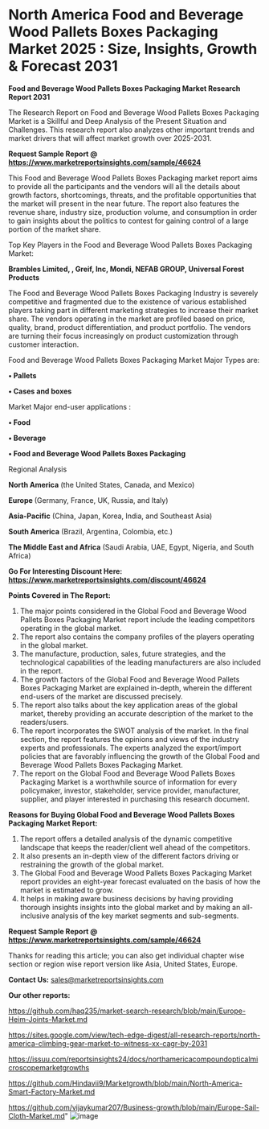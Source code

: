 # North America Food and Beverage Wood Pallets Boxes Packaging Market 2025 : Size, Insights, Growth & Forecast 2031

<strong>Food and Beverage Wood Pallets Boxes Packaging Market Research Report 2031</strong>

The Research Report on Food and Beverage Wood Pallets Boxes Packaging Market is a Skillful and Deep Analysis of the Present Situation and Challenges. This research report also analyzes other important trends and market drivers that will affect market growth over 2025-2031.

<strong>Request Sample Report @ <a href=https://www.marketreportsinsights.com/sample/46624>https://www.marketreportsinsights.com/sample/46624</a></strong>

This Food and Beverage Wood Pallets Boxes Packaging market report aims to provide all the participants and the vendors will all the details about growth factors, shortcomings, threats, and the profitable opportunities that the market will present in the near future. The report also features the revenue share, industry size, production volume, and consumption in order to gain insights about the politics to contest for gaining control of a large portion of the market share.

Top Key Players in the Food and Beverage Wood Pallets Boxes Packaging Market:

<strong>Brambles Limited, , Greif, Inc, Mondi, NEFAB GROUP, Universal Forest Products</strong>

The Food and Beverage Wood Pallets Boxes Packaging Industry is severely competitive and fragmented due to the existence of various established players taking part in different marketing strategies to increase their market share. The vendors operating in the market are profiled based on price, quality, brand, product differentiation, and product portfolio. The vendors are turning their focus increasingly on product customization through customer interaction.

Food and Beverage Wood Pallets Boxes Packaging Market Major Types are:

<strong>•  Pallets

•  Cases and boxes</strong>

Market Major end-user applications :

<strong>•  Food

•  Beverage

•  Food and Beverage Wood Pallets Boxes Packaging</strong>

Regional Analysis

</u><strong><b>North America</b></strong> (the United States, Canada, and Mexico)

<strong><b>Europe </b></strong>(Germany, France, UK, Russia, and Italy)

<strong><b>Asia-Pacific</b></strong> (China, Japan, Korea, India, and Southeast Asia)

<strong><b>South America</b></strong> (Brazil, Argentina, Colombia, etc.)

<strong><b>The Middle East and Africa</b></strong> (Saudi Arabia, UAE, Egypt, Nigeria, and South Africa)

<strong>Go For Interesting Discount Here: <a href=https://www.marketreportsinsights.com/discount/46624>https://www.marketreportsinsights.com/discount/46624</a></strong>

<strong>Points Covered in The Report:</strong>
<ol>
  <li>The major points considered in the Global Food and Beverage Wood Pallets Boxes Packaging Market report include the leading competitors operating in the global market.</li>
  <li>The report also contains the company profiles of the players operating in the global market.</li>
  <li>The manufacture, production, sales, future strategies, and the technological capabilities of the leading manufacturers are also included in the report.</li>
  <li>The growth factors of the Global Food and Beverage Wood Pallets Boxes Packaging Market are explained in-depth, wherein the different end-users of the market are discussed precisely.</li>
  <li>The report also talks about the key application areas of the global market, thereby providing an accurate description of the market to the readers/users.</li>
  <li>The report incorporates the SWOT analysis of the market. In the final section, the report features the opinions and views of the industry experts and professionals. The experts analyzed the export/import policies that are favorably influencing the growth of the Global Food and Beverage Wood Pallets Boxes Packaging Market.</li>
  <li>The report on the Global Food and Beverage Wood Pallets Boxes Packaging Market is a worthwhile source of information for every policymaker, investor, stakeholder, service provider, manufacturer, supplier, and player interested in purchasing this research document.</li>
</ol>
<strong>Reasons for Buying Global Food and Beverage Wood Pallets Boxes Packaging Market Report:</strong>

<ol>
  <li>The report offers a detailed analysis of the dynamic competitive landscape that keeps the reader/client well ahead of the competitors.</li>
  <li>It also presents an in-depth view of the different factors driving or restraining the growth of the global market.</li>
  <li>The Global Food and Beverage Wood Pallets Boxes Packaging Market report provides an eight-year forecast evaluated on the basis of how the market is estimated to grow.</li>
  <li>It helps in making aware business decisions by having providing thorough insights insights into the global market and by making an all-inclusive analysis of the key market segments and sub-segments.</li>
</ol>
<strong>Request Sample Report @ <a href=https://www.marketreportsinsights.com/sample/46624>https://www.marketreportsinsights.com/sample/46624</a></strong>


Thanks for reading this article; you can also get individual chapter wise section or region wise report version like Asia, United States, Europe.

<strong>Contact Us:</strong>
sales@marketreportsinsights.com

<strong>Our other reports:</strong>

<a href=https://github.com/haq235/market-search-research/blob/main/Europe-Heim-Joints-Market.md>https://github.com/haq235/market-search-research/blob/main/Europe-Heim-Joints-Market.md</a>

<a href=https://sites.google.com/view/tech-edge-digest/all-research-reports/north-america-climbing-gear-market-to-witness-xx-cagr-by-2031>https://sites.google.com/view/tech-edge-digest/all-research-reports/north-america-climbing-gear-market-to-witness-xx-cagr-by-2031</a>

<a href=https://issuu.com/reportsinsights24/docs/northamericacompoundopticalmicroscopemarketgrowths>https://issuu.com/reportsinsights24/docs/northamericacompoundopticalmicroscopemarketgrowths</a>

<a href=https://github.com/Hindavii9/Marketgrowth/blob/main/North-America-Smart-Factory-Market.md>https://github.com/Hindavii9/Marketgrowth/blob/main/North-America-Smart-Factory-Market.md</a>

<a href=https://github.com/vijaykumar207/Business-growth/blob/main/Europe-Sail-Cloth-Market.md>https://github.com/vijaykumar207/Business-growth/blob/main/Europe-Sail-Cloth-Market.md</a>"
![image](https://github.com/user-attachments/assets/f124af62-2c03-42b8-be0a-c3bbf1b7f62b)
